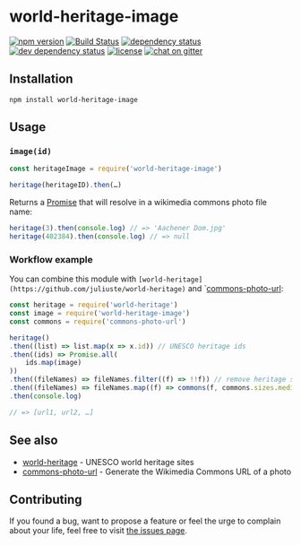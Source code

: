 # world-heritage-image

[![npm version](https://img.shields.io/npm/v/world-heritage-image.svg)](https://www.npmjs.com/package/world-heritage-image)
[![Build Status](https://travis-ci.org/juliuste/world-heritage-image.svg?branch=master)](https://travis-ci.org/juliuste/world-heritage-image)
[![dependency status](https://img.shields.io/david/juliuste/world-heritage-image.svg)](https://david-dm.org/juliuste/world-heritage-image)
[![dev dependency status](https://img.shields.io/david/dev/juliuste/world-heritage-image.svg)](https://david-dm.org/juliuste/world-heritage-image#info=devDependencies)
[![license](https://img.shields.io/github/license/juliuste/world-heritage-image.svg?style=flat)](LICENSE)
[![chat on gitter](https://badges.gitter.im/juliuste.svg)](https://gitter.im/juliuste)

## Installation

```shell
npm install world-heritage-image
```

## Usage

### `image(id)`

```js
const heritageImage = require('world-heritage-image')

heritage(heritageID).then(…)
```

Returns a [Promise](https://developer.mozilla.org/en-US/docs/Web/JavaScript/Reference/Global_Objects/promise) that will resolve in a wikimedia commons photo file name:

```js
heritage(3).then(console.log) // => 'Aachener Dom.jpg'
heritage(402384).then(console.log) // => null
```

### Workflow example

You can combine this module with `[world-heritage](https://github.com/juliuste/world-heritage)` and `[commons-photo-url](https://github.com/derhuerst/commons-photo-url):

```js
const heritage = require('world-heritage')
const image = require('world-heritage-image')
const commons = require('commons-photo-url')

heritage()
.then((list) => list.map(x => x.id)) // UNESCO heritage ids
.then((ids) => Promise.all(
    ids.map(image)
))
.then((fileNames) => fileNames.filter((f) => !!f)) // remove heritage sites that lack a wikimedia commons image
.then((fileNames) => fileNames.map((f) => commons(f, commons.sizes.medium)))
.then(console.log)

// => [url1, url2, …]

```

## See also

- [world-heritage](https://github.com/juliuste/world-heritage) - UNESCO world heritage sites
- [commons-photo-url](https://github.com/derhuerst/commons-photo-url) - Generate the Wikimedia Commons URL of a photo

## Contributing

If you found a bug, want to propose a feature or feel the urge to complain about your life, feel free to visit [the issues page](https://github.com/juliuste/world-heritage-image/issues).
